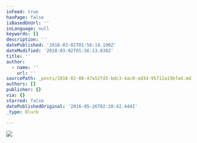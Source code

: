 ```yaml
---
inFeed: true
hasPage: false
isBasedOnUrl: ''
inLanguage: null
keywords: []
description: ''
datePublished: '2018-03-02T01:56:14.190Z'
dateModified: '2018-03-02T01:56:13.038Z'
title: ''
author:
  - name: ''
    url: ''
sourcePath: _posts/2016-02-06-47a52fd3-bdc3-4ac0-ad3d-95712a19bfa4.md
authors: []
publisher: {}
via: {}
starred: false
datePublishedOriginal: '2016-05-26T02:20:42.444Z'
_type: Blurb

---
```

![](https://s3-us-west-2.amazonaws.com/the-grid-img/p/b9d1d512795912cf41173db78383d68a56a3d6e4.png)